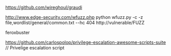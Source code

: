 https://github.com/wireghoul/graudi

http://www.edge-security.com/wfuzz.php
python wfuzz.py -c -z file,wordlist/general/common.txt --hc 404 http://vulnerable/FUZZ

feroxbuster

https://github.com/carlospolop/privilege-escalation-awesome-scripts-suite
// Privelige escalation script
